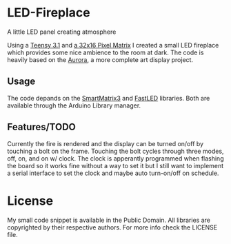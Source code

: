 # LED-Fireplace
A little LED panel creating atmosphere

Using a [Teensy 3.1](https://www.pjrc.com/teensy/) and [a 32x16 Pixel Matrix](https://www.adafruit.com/product/420)
I created a small LED fireplace which provides some nice ambience to the room at dark. The code is heavily based on
the [Aurora](https://github.com/pixelmatix/aurora), a more complete art display project.

## Usage
The code depands on the [SmartMatrix3](https://github.com/pixelmatix/SmartMatrix) and [FastLED](https://github.com/FastLED/FastLED) libraries. Both are available through the Arduino Library manager.

## Features/TODO
Currently the fire is rendered and the display can be turned on/off by touching a bolt on the frame. Touching the bolt cycles
through three modes, off, on, and on w/ clock. The clock is apperantly programmed when flashing the board so it works fine
without a way to set it but I still want to implement a serial interface to set the clock and maybe auto turn-on/off on schedule.

# License
My small code snippet is available in the Public Domain. All libraries are copyrighted by their respective authors.
For more info check the LICENSE file.
